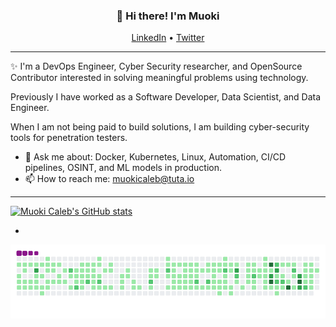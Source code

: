 <h3 align="center">👋 Hi there! I'm Muoki</h3>
<p align="center">
  <a href="https://www.linkedin.com/in/muokicaleb/">LinkedIn</a> •
  <a href="https://twitter.com/muoki_caleb">Twitter</a>
</p>


--- 
✨ I'm a DevOps Engineer, Cyber Security researcher, and OpenSource Contributor interested in solving meaningful problems using technology.  

Previously I have worked as a Software Developer, Data Scientist, and Data Engineer.

When I am not being paid to build solutions, I am building cyber-security tools for penetration testers.


- 💬 Ask me about: Docker, Kubernetes, Linux, Automation, CI/CD pipelines, OSINT, and ML models in production.
- 📫 How to reach me: [muokicaleb@tuta.io](muokicaleb@tuta.io)

---

[![Muoki Caleb's GitHub stats](https://github-readme-stats.vercel.app/api?username=muokicaleb&theme=nord&count_private=true&show_icons=true)](https://github.com/muokicaleb)


-
![snake gif](https://github.com/muokicaleb/muokicaleb/blob/output/github-contribution-grid-snake.gif)